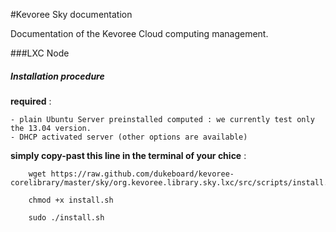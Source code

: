 #Kevoree Sky documentation

Documentation of the Kevoree Cloud computing management.


###LXC Node

##### Installation procedure

**required** : 

	- plain Ubuntu Server preinstalled computed : we currently test only the 13.04 version.
	- DHCP activated server (other options are available)

**simply copy-past this line in the terminal of your chice** :
	
		wget https://raw.github.com/dukeboard/kevoree-corelibrary/master/sky/org.kevoree.library.sky.lxc/src/scripts/install.sh
	
		chmod +x install.sh
		
		sudo ./install.sh